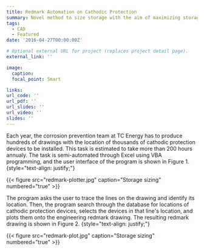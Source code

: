 ```yaml
---
title: Redmark Automation on Cathodic Protection 
summary: Novel method to size storage with the aim of maximizing storage utilization and eliminating wasted storage capcacity.
tags:
  - CAD
  - Featured
date: '2016-04-27T00:00:00Z'

# Optional external URL for project (replaces project detail page).
external_link: ''

image:
  caption: 
  focal_point: Smart

links:
url_code: ''
url_pdf: ''
url_slides: ''
url_video: ''
slides: ''
---
```


Each year, the corrosion prevention team at TC Energy has to produce hundreds of drawings with the location of thousands of cathodic protection devices to be installed. This task is estimated to take more than 200 hours annualy. The task is semi-automated through Excel using VBA programming, and the user interface of the program is shown in Figure 1.
{style="text-align: justify;"}

{{< figure src="redmark-plotter.jpg" caption="Storage sizing" numbered="true" >}}

The program asks the user to trace the lines on the drawing and identify its location. Then, the program search through the database for locations of cathodic protection devices, selects the devices in that line's location, and plots them onto the engineering redmark drawing. The resulting redmark drawing is shown in Figure 2.
{style="text-align: justify;"}

{{< figure src="redmark-plot.jpg" caption="Storage sizing" numbered="true" >}}

